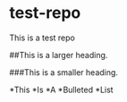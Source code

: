 test-repo
=========

This is a test repo

##This is a larger heading.

###This is a smaller heading.

*This
*Is
*A
*Bulleted
*List
